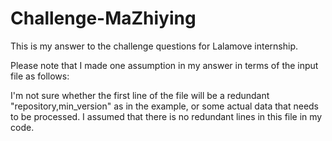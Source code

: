 # Challenge-MaZhiying

This is my answer to the challenge questions for Lalamove internship. 

Please note that I made one assumption in my answer in terms of the input file as follows:

I'm not sure whether the first line of the file will be a redundant "repository,min_version" as in the example, or some actual data that needs to be processed. I assumed that there is no redundant lines in this file in my code. 
